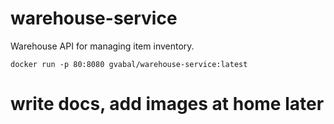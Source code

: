 # warehouse-service
Warehouse API for managing item inventory.

`docker run -p 80:8080 gvabal/warehouse-service:latest`

# write docs, add images at home later
